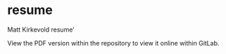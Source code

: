 # resume
Matt Kirkevold resume'

View the PDF version within the repository to view it online within GitLab.
